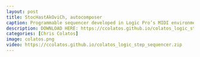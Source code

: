 ```yaml
---
layout: post
title: StocHastAkOviCh, autocomposer
caption: Programmable sequencer developed in Logic Pro’s MIDI environment. Probability distribution autocomposer functionality with Dmitri Shostakovich homage-scale constraint. Controls for independent and global pitch and velocity, independent and vector linear pitch and modulation, independent and global note on/off, and quick-drum sequencer.
description: DOWNLOAD HERE: https://ccolatos.github.io/colatos_logic_step_sequencer.zip
categories: [Chris Colatos]
image: colatos.png
video: https://ccolatos.github.io/colatos_logic_step_sequencer.zip
---
```

